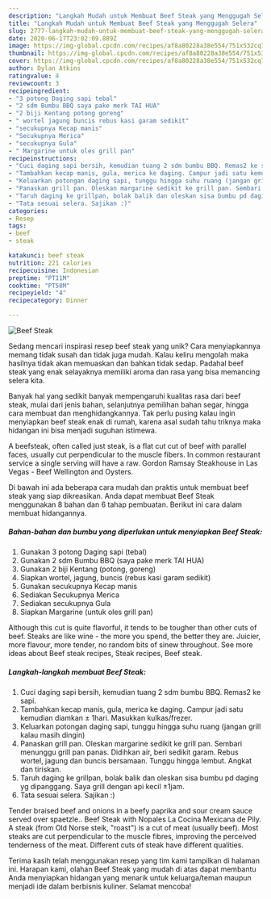 ```yaml
---
description: "Langkah Mudah untuk Membuat Beef Steak yang Menggugah Selera"
title: "Langkah Mudah untuk Membuat Beef Steak yang Menggugah Selera"
slug: 2777-langkah-mudah-untuk-membuat-beef-steak-yang-menggugah-selera
date: 2020-06-17T23:02:09.889Z
image: https://img-global.cpcdn.com/recipes/af8a80228a38e554/751x532cq70/beef-steak-foto-resep-utama.jpg
thumbnail: https://img-global.cpcdn.com/recipes/af8a80228a38e554/751x532cq70/beef-steak-foto-resep-utama.jpg
cover: https://img-global.cpcdn.com/recipes/af8a80228a38e554/751x532cq70/beef-steak-foto-resep-utama.jpg
author: Dylan Atkins
ratingvalue: 4
reviewcount: 3
recipeingredient:
- "3 potong Daging sapi tebal"
- "2 sdm Bumbu BBQ saya pake merk TAI HUA"
- "2 biji Kentang potong goreng"
- " wortel jagung buncis rebus kasi garam sedikit"
- "secukupnya Kecap manis"
- "Secukupnya Merica"
- "secukupnya Gula"
- " Margarine untuk oles grill pan"
recipeinstructions:
- "Cuci daging sapi bersih, kemudian tuang 2 sdm bumbu BBQ. Remas2 ke sapi."
- "Tambahkan kecap manis, gula, merica ke daging. Campur jadi satu kemudian diamkan ± 1hari. Masukkan kulkas/frezer."
- "Keluarkan potongan daging sapi, tunggu hingga suhu ruang (jangan grill kalau masih dingin)"
- "Panaskan grill pan. Oleskan margarine sedikit ke grill pan. Sembari menunggu grill pan panas. Didihkan air, beri sedikit garam. Rebus wortel, jagung dan buncis bersamaan. Tunggu hingga lembut. Angkat dan tiriskan."
- "Taruh daging ke grillpan, bolak balik dan oleskan sisa bumbu pd daging yg dipanggang. Saya grill dengan api kecil ±1jam."
- "Tata sesuai selera. Sajikan :)"
categories:
- Resep
tags:
- beef
- steak

katakunci: beef steak 
nutrition: 221 calories
recipecuisine: Indonesian
preptime: "PT11M"
cooktime: "PT58M"
recipeyield: "4"
recipecategory: Dinner

---
```



![Beef Steak](https://img-global.cpcdn.com/recipes/af8a80228a38e554/751x532cq70/beef-steak-foto-resep-utama.jpg)

Sedang mencari inspirasi resep beef steak yang unik? Cara menyiapkannya memang tidak susah dan tidak juga mudah. Kalau keliru mengolah maka hasilnya tidak akan memuaskan dan bahkan tidak sedap. Padahal beef steak yang enak selayaknya memiliki aroma dan rasa yang bisa memancing selera kita.

Banyak hal yang sedikit banyak mempengaruhi kualitas rasa dari beef steak, mulai dari jenis bahan, selanjutnya pemilihan bahan segar, hingga cara membuat dan menghidangkannya. Tak perlu pusing kalau ingin menyiapkan beef steak enak di rumah, karena asal sudah tahu triknya maka hidangan ini bisa menjadi suguhan istimewa.

A beefsteak, often called just steak, is a flat cut cut of beef with parallel faces, usually cut perpendicular to the muscle fibers. In common restaurant service a single serving will have a raw. Gordon Ramsay Steakhouse in Las Vegas - Beef Wellington and Oysters.


Di bawah ini ada beberapa cara mudah dan praktis untuk membuat beef steak yang siap dikreasikan. Anda dapat membuat Beef Steak menggunakan 8 bahan dan 6 tahap pembuatan. Berikut ini cara dalam membuat hidangannya.

<!--inarticleads1-->

##### Bahan-bahan dan bumbu yang diperlukan untuk menyiapkan Beef Steak:

1. Gunakan 3 potong Daging sapi (tebal)
1. Gunakan 2 sdm Bumbu BBQ (saya pake merk TAI HUA)
1. Gunakan 2 biji Kentang (potong, goreng)
1. Siapkan  wortel, jagung, buncis (rebus kasi garam sedikit)
1. Gunakan secukupnya Kecap manis
1. Sediakan Secukupnya Merica
1. Sediakan secukupnya Gula
1. Siapkan  Margarine (untuk oles grill pan)


Although this cut is quite flavorful, it tends to be tougher than other cuts of beef. Steaks are like wine - the more you spend, the better they are. Juicier, more flavour, more tender, no random bits of sinew throughout. See more ideas about Beef steak recipes, Steak recipes, Beef steak. 

<!--inarticleads2-->

##### Langkah-langkah membuat Beef Steak:

1. Cuci daging sapi bersih, kemudian tuang 2 sdm bumbu BBQ. Remas2 ke sapi.
1. Tambahkan kecap manis, gula, merica ke daging. Campur jadi satu kemudian diamkan ± 1hari. Masukkan kulkas/frezer.
1. Keluarkan potongan daging sapi, tunggu hingga suhu ruang (jangan grill kalau masih dingin)
1. Panaskan grill pan. Oleskan margarine sedikit ke grill pan. Sembari menunggu grill pan panas. Didihkan air, beri sedikit garam. Rebus wortel, jagung dan buncis bersamaan. Tunggu hingga lembut. Angkat dan tiriskan.
1. Taruh daging ke grillpan, bolak balik dan oleskan sisa bumbu pd daging yg dipanggang. Saya grill dengan api kecil ±1jam.
1. Tata sesuai selera. Sajikan :)


Tender braised beef and onions in a beefy paprika and sour cream sauce served over spaetzle.. Beef Steak with Nopales La Cocina Mexicana de Pily. A steak (from Old Norse steik, &#34;roast&#34;) is a cut of meat (usually beef). Most steaks are cut perpendicular to the muscle fibres, improving the perceived tenderness of the meat. Different cuts of steak have different qualities. 

Terima kasih telah menggunakan resep yang tim kami tampilkan di halaman ini. Harapan kami, olahan Beef Steak yang mudah di atas dapat membantu Anda menyiapkan hidangan yang menarik untuk keluarga/teman maupun menjadi ide dalam berbisnis kuliner. Selamat mencoba!
